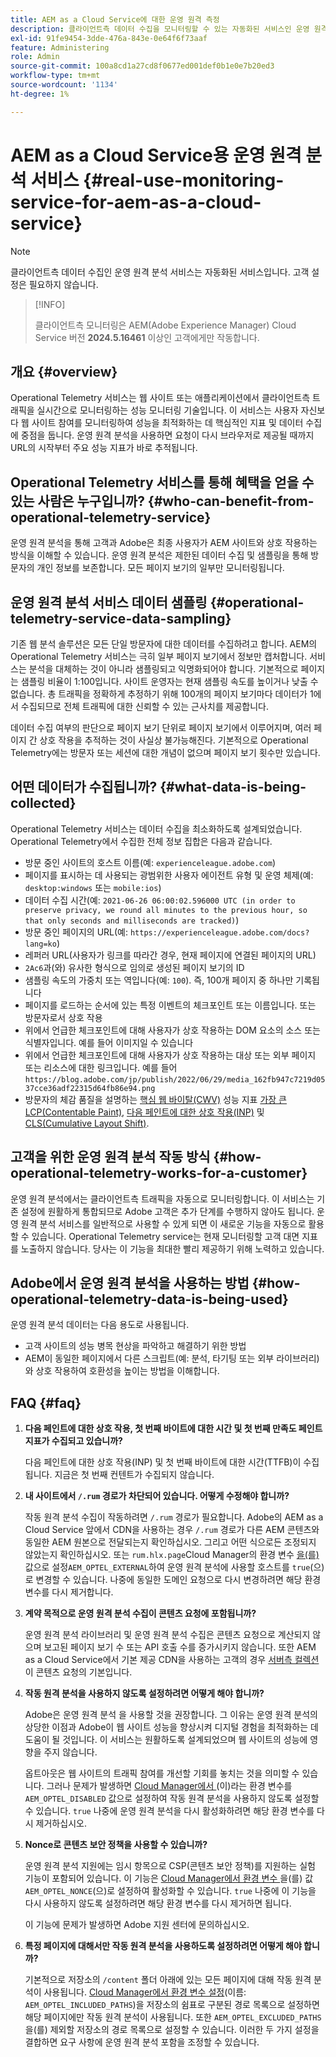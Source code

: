```yaml
---
title: AEM as a Cloud Service에 대한 운영 원격 측정
description: 클라이언트측 데이터 수집을 모니터링할 수 있는 자동화된 서비스인 운영 원격 분석에 대해 알아봅니다.
exl-id: 91fe9454-3dde-476a-843e-0e64f6f73aaf
feature: Administering
role: Admin
source-git-commit: 100a8cd1a27cd8f0677ed001def0b1e0e7b20ed3
workflow-type: tm+mt
source-wordcount: '1134'
ht-degree: 1%

---
```


# AEM as a Cloud Service용 운영 원격 분석 서비스 {#real-use-monitoring-service-for-aem-as-a-cloud-service}

>[!NOTE]
>
>클라이언트측 데이터 수집인 운영 원격 분석 서비스는 자동화된 서비스입니다. 고객 설정은 필요하지 않습니다.

>[!INFO]
>
>클라이언트측 모니터링은 AEM(Adobe Experience Manager) Cloud Service 버전 **2024.5.16461** 이상인 고객에게만 작동합니다.

## 개요 {#overview}

Operational Telemetry 서비스는 웹 사이트 또는 애플리케이션에서 클라이언트측 트래픽을 실시간으로 모니터링하는 성능 모니터링 기술입니다. 이 서비스는 사용자 자신보다 웹 사이트 참여를 모니터링하여 성능을 최적화하는 데 핵심적인 지표 및 데이터 수집에 중점을 둡니다. 운영 원격 분석을 사용하면 요청이 다시 브라우저로 제공될 때까지 URL의 시작부터 주요 성능 지표가 바로 추적됩니다.

## Operational Telemetry 서비스를 통해 혜택을 얻을 수 있는 사람은 누구입니까? {#who-can-benefit-from-operational-telemetry-service}

운영 원격 분석을 통해 고객과 Adobe은 최종 사용자가 AEM 사이트와 상호 작용하는 방식을 이해할 수 있습니다. 운영 원격 분석은 제한된 데이터 수집 및 샘플링을 통해 방문자의 개인 정보를 보존합니다. 모든 페이지 보기의 일부만 모니터링됩니다.

## 운영 원격 분석 서비스 데이터 샘플링 {#operational-telemetry-service-data-sampling}

기존 웹 분석 솔루션은 모든 단일 방문자에 대한 데이터를 수집하려고 합니다. AEM의 Operational Telemetry 서비스는 극히 일부 페이지 보기에서 정보만 캡처합니다. 서비스는 분석을 대체하는 것이 아니라 샘플링되고 익명화되어야 합니다. 기본적으로 페이지는 샘플링 비율이 1:100입니다. 사이트 운영자는 현재 샘플링 속도를 높이거나 낮출 수 없습니다. 총 트래픽을 정확하게 추정하기 위해 100개의 페이지 보기마다 데이터가 1에서 수집되므로 전체 트래픽에 대한 신뢰할 수 있는 근사치를 제공합니다.

데이터 수집 여부의 판단으로 페이지 보기 단위로 페이지 보기에서 이루어지며, 여러 페이지 간 상호 작용을 추적하는 것이 사실상 불가능해진다. 기본적으로 Operational Telemetry에는 방문자 또는 세션에 대한 개념이 없으며 페이지 보기 횟수만 있습니다.

## 어떤 데이터가 수집됩니까? {#what-data-is-being-collected}

Operational Telemetry 서비스는 데이터 수집을 최소화하도록 설계되었습니다. Operational Telemetry에서 수집한 전체 정보 집합은 다음과 같습니다.

* 방문 중인 사이트의 호스트 이름(예: `experienceleague.adobe.com`)
* 페이지를 표시하는 데 사용되는 광범위한 사용자 에이전트 유형 및 운영 체제(예: `desktop:windows` 또는 `mobile:ios`)
* 데이터 수집 시간(예: `2021-06-26 06:00:02.596000 UTC (in order to preserve privacy, we round all minutes to the previous hour, so that only seconds and milliseconds are tracked)`)
* 방문 중인 페이지의 URL(예: `https://experienceleague.adobe.com/docs?lang=ko`)
* 레퍼러 URL(사용자가 링크를 따라간 경우, 현재 페이지에 연결된 페이지의 URL)
* `2Ac6`과(와) 유사한 형식으로 임의로 생성된 페이지 보기의 ID
* 샘플링 속도의 가중치 또는 역입니다(예: `100`). 즉, 100개 페이지 중 하나만 기록됩니다
* 페이지를 로드하는 순서에 있는 특정 이벤트의 체크포인트 또는 이름입니다. 또는 방문자로서 상호 작용
* 위에서 언급한 체크포인트에 대해 사용자가 상호 작용하는 DOM 요소의 소스 또는 식별자입니다. 예를 들어 이미지일 수 있습니다
* 위에서 언급한 체크포인트에 대해 사용자가 상호 작용하는 대상 또는 외부 페이지 또는 리소스에 대한 링크입니다. 예를 들어`https://blog.adobe.com/jp/publish/2022/06/29/media_162fb947c7219d0537cce36adf22315d64fb86e94.png`
* 방문자의 체감 품질을 설명하는 [핵심 웹 바이탈(CWV)](https://web.dev/articles/lcp) 성능 지표 [가장 큰 LCP(Contentable Paint)](https://web.dev/articles/lcp), [다음 페인트에 대한 상호 작용(INP)](https://web.dev/articles/inp) 및 [CLS(Cumulative Layout Shift)](https://web.dev/articles/cls).

## 고객을 위한 운영 원격 분석 작동 방식 {#how-operational-telemetry-works-for-a-customer}

운영 원격 분석에서는 클라이언트측 트래픽을 자동으로 모니터링합니다. 이 서비스는 기존 설정에 원활하게 통합되므로 Adobe 고객은 추가 단계를 수행하지 않아도 됩니다. 운영 원격 분석 서비스를 일반적으로 사용할 수 있게 되면 이 새로운 기능을 자동으로 활용할 수 있습니다. Operational Telemetry service는 현재 모니터링할 고객 대면 지표를 노출하지 않습니다. 당사는 이 기능을 최대한 빨리 제공하기 위해 노력하고 있습니다.

<!-- Alexandru: hiding temporarily, until we figure out where this needs to be linked to 

If you wish to leverage more insights with this new feature to optimize your digital experiences effortlessly, please see here (link to Row 99). -->

## Adobe에서 운영 원격 분석을 사용하는 방법 {#how-operational-telemetry-data-is-being-used}

운영 원격 분석 데이터는 다음 용도로 사용됩니다.

* 고객 사이트의 성능 병목 현상을 파악하고 해결하기 위한 방법
* AEM이 동일한 페이지에서 다른 스크립트(예: 분석, 타기팅 또는 외부 라이브러리)와 상호 작용하여 호환성을 높이는 방법을 이해합니다.
<!--
## Limitations and understanding variance in page views and performance metrics {#limitations-and-understanding-variance-in-page-views-and-performance-metrics}

Here are key considerations for customers to keep in mind when interpreting their Operational Telemetry data:

1. **Tracker blockers**

   * End-users employing tracker blockers or privacy extensions can impede Operational Telemetry data collection, as these tools restrict the tracking scripts' execution. This restriction may lead to underreported page views and user interactions, creating a discrepancy between actual site activity and the data captured by Operational Telemetry.

1. **Limitations in capturing headless API/JSON calls**

   * Operational Telemetry data service focuses on the client-side experience and doesn't capture the backend API or JSON calls made from a non-AEM headless app at this time. The exclusion of these calls from Operational Telemetry service data creates variances from the content requests measured by CDN Analytics.
-->

## FAQ {#faq}

<!-- REMOVED THIS FAQ AS PER EMAIL REQUEST FROM SHWETA DUA, SEPTEMBER 4, 2024 TO THE DL-AEM-DOCS GROUP 
1. **Can customers integrate the Operational Telemetry service scripts with third-party systems like Dynatrace?**

   Yes.
-->

1. **다음 페인트에 대한 상호 작용, 첫 번째 바이트에 대한 시간 및 첫 번째 만족도 페인트 지표가 수집되고 있습니까?**

   다음 페인트에 대한 상호 작용(INP) 및 첫 번째 바이트에 대한 시간(TTFB)이 수집됩니다.  지금은 첫 번째 컨텐트가 수집되지 않습니다.

1. **내 사이트에서 `/.rum` 경로가 차단되어 있습니다. 어떻게 수정해야 합니까?**

   작동 원격 분석 수집이 작동하려면 `/.rum` 경로가 필요합니다. Adobe의 AEM as a Cloud Service 앞에서 CDN을 사용하는 경우 `/.rum` 경로가 다른 AEM 콘텐츠와 동일한 AEM 원본으로 전달되는지 확인하십시오. 그리고 어떤 식으로든 조정되지 않았는지 확인하십시오. 또는 `rum.hlx.page`Cloud Manager의 환경 변수 [을(를) &#x200B;](/help/implementing/cloud-manager/environment-variables.md#add-variables) 값으로 설정`AEM_OPTEL_EXTERNAL`하여 운영 원격 분석에 사용할 호스트를 `true`(으)로 변경할 수 있습니다. 나중에 동일한 도메인 요청으로 다시 변경하려면 해당 환경 변수를 다시 제거합니다.

1. **계약 목적으로 운영 원격 분석 수집이 콘텐츠 요청에 포함됩니까?**

   운영 원격 분석 라이브러리 및 운영 원격 분석 수집은 콘텐츠 요청으로 계산되지 않으며 보고된 페이지 보기 수 또는 API 호출 수를 증가시키지 않습니다. 또한 AEM as a Cloud Service에서 기본 제공 CDN을 사용하는 고객의 경우 [서버측 컬렉션](#serverside-collection)이 콘텐츠 요청의 기본입니다.

1. **작동 원격 분석을 사용하지 않도록 설정하려면 어떻게 해야 합니까?**

   Adobe은 운영 원격 분석 을 사용할 것을 권장합니다. 그 이유는 운영 원격 분석의 상당한 이점과 Adobe이 웹 사이트 성능을 향상시켜 디지털 경험을 최적화하는 데 도움이 될 것입니다. 이 서비스는 원활하도록 설계되었으며 웹 사이트의 성능에 영향을 주지 않습니다.

   옵트아웃은 웹 사이트의 트래픽 참여를 개선할 기회를 놓치는 것을 의미할 수 있습니다. 그러나 문제가 발생하면 [Cloud Manager에서 &#x200B;](/help/implementing/cloud-manager/environment-variables.md#add-variables)(이)라는 환경 변수를 `AEM_OPTEL_DISABLED` 값으로 설정하여 작동 원격 분석을 사용하지 않도록 설정할 수 있습니다. `true` 나중에 운영 원격 분석을 다시 활성화하려면 해당 환경 변수를 다시 제거하십시오.

1. **Nonce로 콘텐츠 보안 정책을 사용할 수 있습니까?**

   운영 원격 분석 지원에는 임시 항목으로 CSP(콘텐츠 보안 정책)를 지원하는 실험 기능이 포함되어 있습니다. 이 기능은 [Cloud Manager에서 환경 변수 &#x200B;](/help/implementing/cloud-manager/environment-variables.md#add-variables)을(를) 값 `AEM_OPTEL_NONCE`(으)로 설정하여 활성화할 수 있습니다. `true` 나중에 이 기능을 다시 사용하지 않도록 설정하려면 해당 환경 변수를 다시 제거하면 됩니다.

   이 기능에 문제가 발생하면 Adobe 지원 센터에 문의하십시오.

1. **특정 페이지에 대해서만 작동 원격 분석을 사용하도록 설정하려면 어떻게 해야 합니까?**

   기본적으로 저장소의 `/content` 폴더 아래에 있는 모든 페이지에 대해 작동 원격 분석이 사용됩니다. [Cloud Manager에서 환경 변수 설정](/help/implementing/cloud-manager/environment-variables.md#add-variables)(이름: `AEM_OPTEL_INCLUDED_PATHS`)을 저장소의 쉼표로 구분된 경로 목록으로 설정하면 해당 페이지에만 작동 원격 분석이 사용됩니다. 또한 `AEM_OPTEL_EXCLUDED_PATHS`을(를) 제외할 저장소의 경로 목록으로 설정할 수 있습니다. 이러한 두 가지 설정을 결합하면 요구 사항에 운영 원격 분석 포함을 조정할 수 있습니다.

